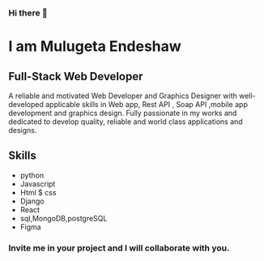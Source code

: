 ### Hi there 👋
#  I am Mulugeta Endeshaw
##  Full-Stack Web Developer
A reliable and motivated Web Developer and Graphics Designer with well-developed applicable skills in Web app, Rest API , Soap API ,mobile app
development and graphics design. Fully passionate in my works and dedicated to develop quality, reliable and world class 
applications and designs.
## Skills
+ python
+ Javascript
+ Html $ css
+ Django
+ React
+ sql,MongoDB,postgreSQL
+ Figma


### Invite me in your project and I will collaborate with you.

<!--
**programming10000/programming10000** is a ✨ _special_ ✨ repository because its `README.md` (this file) appears on your GitHub profile.

Here are some ideas to get you started:

- 🔭 I’m currently working on ...
- 🌱 I’m currently learning ...
- 👯 I’m looking to collaborate on ...
- 🤔 I’m looking for help with ...
- 💬 Ask me about ...
- 📫 How to reach me: ...
- 😄 Pronouns: ...
- ⚡ Fun fact: ...
-->
